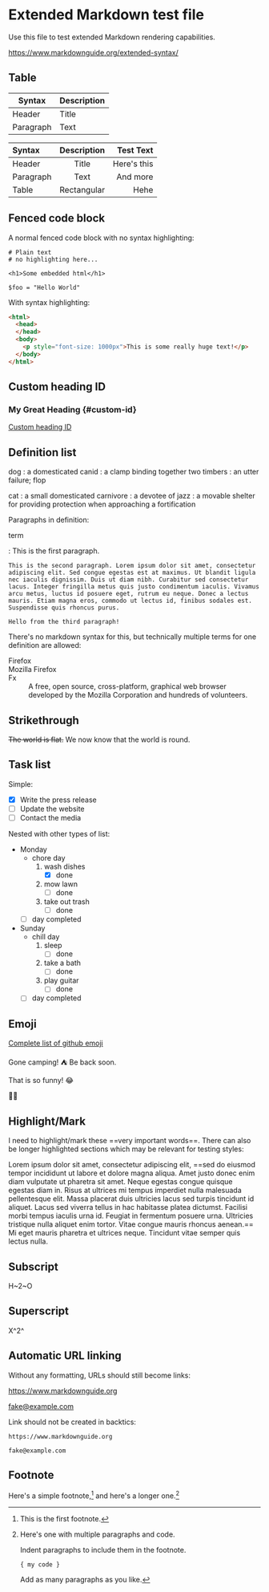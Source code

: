 # Extended Markdown test file

Use this file to test extended Markdown rendering capabilities.

https://www.markdownguide.org/extended-syntax/

## Table

| Syntax      | Description |
| ----------- | ----------- |
| Header      | Title       |
| Paragraph   | Text        |

| Syntax      | Description | Test Text     |
| :---        |    :----:   |          ---: |
| Header      | Title       | Here's this   |
| Paragraph   | Text        | And more      |
| Table       | Rectangular | Hehe          |

## Fenced code block

A normal fenced code block with no syntax highlighting:

```
# Plain text
# no highlighting here...

<h1>Some embedded html</h1>

$foo = "Hello World"
```

With syntax highlighting:

```html
<html>
  <head>
  </head>
  <body>
    <p style="font-size: 1000px">This is some really huge text!</p>
  </body>
</html>
```

## Custom heading ID

### My Great Heading {#custom-id}

[Custom heading ID](#custom-id)

## Definition list

dog
    : a domesticated canid
    : a clamp binding together two timbers
    : an utter failure; flop

cat
    : a small domesticated carnivore
    : a devotee of jazz
    : a movable shelter for providing protection when approaching a fortification

Paragraphs in definition:

term

:   This is the first paragraph.

    This is the second paragraph. Lorem ipsum dolor sit amet, consectetur adipiscing elit. Sed congue egestas est at maximus. Ut blandit ligula nec iaculis dignissim. Duis ut diam nibh. Curabitur sed consectetur lacus. Integer fringilla metus quis justo condimentum iaculis. Vivamus arcu metus, luctus id posuere eget, rutrum eu neque. Donec a lectus mauris. Etiam magna eros, commodo ut lectus id, finibus sodales est. Suspendisse quis rhoncus purus.

    Hello from the third paragraph!

There's no markdown syntax for this, but technically multiple terms for one definition are allowed:

<dl>
    <dt>Firefox</dt>
    <dt>Mozilla Firefox</dt>
    <dt>Fx</dt>
    <dd>A free, open source, cross-platform, graphical web browser
        developed by the Mozilla Corporation and hundreds of volunteers.</dd>
</dl>

## Strikethrough

~~The world is flat.~~ We now know that the world is round.

## Task list

Simple:

- [x] Write the press release
- [ ] Update the website
- [ ] Contact the media

Nested with other types of list:

- Monday
    - chore day
        1. wash dishes
            - [x] done
        2. mow lawn 
            - [ ] done
        3. take out trash
            - [ ] done
    - [ ] day completed
- Sunday
    - chill day
        1. sleep
            - [ ] done
        2. take a bath
            - [ ] done
        3. play guitar
            - [ ] done
    - [ ] day completed

## Emoji

[Complete list of github emoji](https://github.com/ikatyang/emoji-cheat-sheet/blob/master/README.md)

Gone camping! :tent: Be back soon.

That is so funny! :joy:

:cowboy_hat_face::nerd_face:

## Highlight/Mark

I need to highlight/mark these ==very important words==. There can also be
longer highlighted sections which may be relevant for testing styles:

Lorem ipsum dolor sit amet, consectetur adipiscing elit, ==sed do eiusmod tempor
incididunt ut labore et dolore magna aliqua. Amet justo donec enim diam
vulputate ut pharetra sit amet. Neque egestas congue quisque egestas diam in.
Risus at ultrices mi tempus imperdiet nulla malesuada pellentesque elit. Massa
placerat duis ultricies lacus sed turpis tincidunt id aliquet. Lacus sed viverra
tellus in hac habitasse platea dictumst. Facilisi morbi tempus iaculis urna id.
Feugiat in fermentum posuere urna. Ultricies tristique nulla aliquet enim
tortor. Vitae congue mauris rhoncus aenean.== Mi eget mauris pharetra et ultrices
neque. Tincidunt vitae semper quis lectus nulla.

## Subscript

H~2~O

## Superscript

X^2^

## Automatic URL linking

Without any formatting, URLs should still become links:

https://www.markdownguide.org

fake@example.com

Link should not be created in backtics:

`https://www.markdownguide.org`

`fake@example.com`

## Footnote

Here's a simple footnote,[^1] and here's a longer one.[^bignote]

[^1]: This is the first footnote.

[^bignote]: Here's one with multiple paragraphs and code.

    Indent paragraphs to include them in the footnote.

    `{ my code }`

    Add as many paragraphs as you like.
